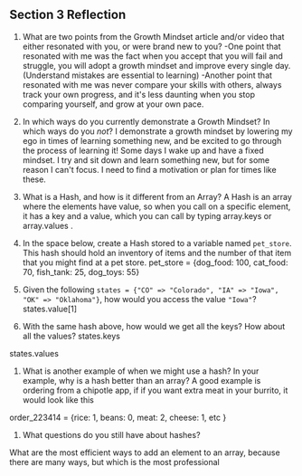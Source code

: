 ## Section 3 Reflection

1. What are two points from the Growth Mindset article and/or video that either resonated with you, or were brand new to you?
-One point that resonated with me was the fact when you accept that you will fail and struggle, you will adopt a growth mindset and improve every single day. (Understand mistakes are essential to learning)
-Another point that resonated with me was never compare your skills with others, always track your own progress, and it's less daunting when you stop comparing yourself, and grow at your own pace.

1. In which ways do you currently demonstrate a Growth Mindset? In which ways do you _not_?
I demonstrate a growth mindset by lowering my ego in times of learning something new, and be excited to go through the process of learning it!
Some days I wake up and have a fixed mindset. I try and sit down and learn something new, but for some reason I can't focus. I need to find a motivation or plan for times like these.

1. What is a Hash, and how is it different from an Array?
A Hash is an array where the elements have value, so when you call on a specific element, it has a key and a value, which you can call by typing array.keys or array.values .

1. In the space below, create a Hash stored to a variable named `pet_store`.  This hash should hold an inventory of items and the number of that item that you might find at a pet store.
pet_store = {dog_food: 100, cat_food: 70, fish_tank: 25, dog_toys: 55}

1. Given the following `states = {"CO" => "Colorado", "IA" => "Iowa", "OK" => "Oklahoma"}`, how would you access the value `"Iowa"`?
states.value[1]

1. With the same hash above, how would we get all the keys?  How about all the values?
states.keys

states.values

1. What is another example of when we might use a hash?  In your example, why is a hash better than an array?
A good example is ordering from a chipotle app, if if you want extra meat in your burrito, it would look like this

order_223414 = {rice: 1, beans: 0, meat: 2, cheese: 1, etc }


1. What questions do you still have about hashes?

What are the most efficient ways to add an element to an array, because there are many ways, but which is the most professional
